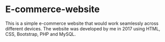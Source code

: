 # E-commerce-website

This is a simple e-commerce website that would work seamlessly across different devices. 
The website was developed by me in 2017 using HTML, CSS, Bootstrap, PHP and MySQL. 
